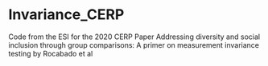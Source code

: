 # Invariance_CERP
Code from the ESI for the 2020 CERP Paper Addressing diversity and social inclusion through group comparisons: A primer on measurement invariance testing by Rocabado et al
